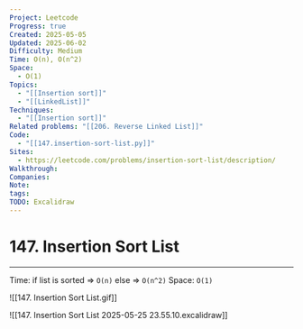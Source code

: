 ```yaml
---
Project: Leetcode
Progress: true
Created: 2025-05-05
Updated: 2025-06-02
Difficulty: Medium
Time: O(n), O(n^2)
Space:
  - O(1)
Topics:
  - "[[Insertion sort]]"
  - "[[LinkedList]]"
Techniques:
  - "[[Insertion sort]]"
Related problems: "[[206. Reverse Linked List]]"
Code:
  - "[[147.insertion-sort-list.py]]"
Sites:
  - https://leetcode.com/problems/insertion-sort-list/description/
Walkthrough: 
Companies: 
Note: 
tags: 
TODO: Excalidraw
---
```

# 147. Insertion Sort List
---
Time:
	if list is sorted => `O(n)`
	else => `O(n^2)`
Space: `O(1)`

![[147. Insertion Sort List.gif]]

![[147. Insertion Sort List 2025-05-25 23.55.10.excalidraw]]